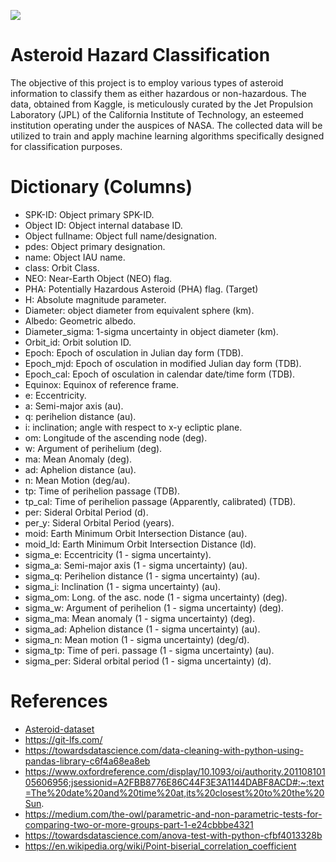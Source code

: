
![](https://images.rawpixel.com/image_800/cHJpdmF0ZS9zdGF0aWMvaW1hZ2VzL3dlYnNpdGUvMjAyMy0wNC93azEwMjc4MDUxMS1pbWFnZS5qcGc.jpg)

# Asteroid Hazard Classification
The objective of this project is to employ various types of asteroid information to classify them as either hazardous or non-hazardous. The data, obtained from Kaggle, is meticulously curated by the Jet Propulsion Laboratory (JPL) of the California Institute of Technology, an esteemed institution operating under the auspices of NASA. The collected data will be utilized to train and apply machine learning algorithms specifically designed for classification purposes.

# Dictionary (Columns)
- SPK-ID: Object primary SPK-ID.
- Object ID: Object internal database ID.
- Object fullname: Object full name/designation.
- pdes: Object primary designation.
- name: Object IAU name.
- class: Orbit Class.
- NEO: Near-Earth Object (NEO) flag.
- PHA: Potentially Hazardous Asteroid (PHA) flag. (Target)
- H: Absolute magnitude parameter.
- Diameter: object diameter from equivalent sphere (km).
- Albedo: Geometric albedo.
- Diameter_sigma: 1-sigma uncertainty in object diameter (km).
- Orbit_id: Orbit solution ID.
- Epoch: Epoch of osculation in Julian day form (TDB).
- Epoch_mjd: Epoch of osculation in modified Julian day form (TDB).
- Epoch_cal: Epoch of osculation in calendar date/time form (TDB).
- Equinox: Equinox of reference frame.
- e: Eccentricity.
- a: Semi-major axis (au).
- q: perihelion distance (au).
- i: inclination; angle with respect to x-y ecliptic plane.
- om: Longitude of the ascending node (deg).
- w: Argument of perihelium (deg).
- ma: Mean Anomaly (deg).
- ad: Aphelion distance (au).
- n: Mean Motion (deg/au).
- tp: Time of perihelion passage (TDB).
- tp_cal: Time of perihelion passage (Apparently, calibrated) (TDB).
- per: Sideral Orbital Period (d).
- per_y: Sideral Orbital Period (years).
- moid: Earth Minimum Orbit Intersection Distance (au).
- moid_ld: Earth Minimum Orbit Intersection Distance (ld).
- sigma_e: Eccentricity (1 - sigma uncertainty).
- sigma_a: Semi-major axis (1 - sigma uncertainty) (au).
- sigma_q: Perihelion distance (1 - sigma uncertainty) (au).
- sigma_i: Inclination (1 - sigma uncertainty) (au).
- sigma_om: Long. of the asc. node (1 - sigma uncertainty) (deg). 
- sigma_w: Argument of perihelion (1 - sigma uncertainty) (deg).
- sigma_ma: Mean anomaly (1 - sigma uncertainty) (deg).
- sigma_ad: Aphelion distance (1 - sigma uncertainty) (au).
- sigma_n: Mean motion (1 - sigma uncertainty) (deg/d).
- sigma_tp: Time of peri. passage (1 - sigma uncertainty) (au).
- sigma_per: Sideral orbital period (1 - sigma uncertainty) (d).

# References
- [Asteroid-dataset](https://www.kaggle.com/datasets/sakhawat18/asteroid-dataset)
- https://git-lfs.com/
- https://towardsdatascience.com/data-cleaning-with-python-using-pandas-library-c6f4a68ea8eb
- https://www.oxfordreference.com/display/10.1093/oi/authority.20110810105606956;jsessionid=A2FBB8776E86C44F3E3A1144DABF8ACD#:~:text=The%20date%20and%20time%20at,its%20closest%20to%20the%20Sun.
- https://medium.com/the-owl/parametric-and-non-parametric-tests-for-comparing-two-or-more-groups-part-1-e24cbbbe4321
- https://towardsdatascience.com/anova-test-with-python-cfbf4013328b
- https://en.wikipedia.org/wiki/Point-biserial_correlation_coefficient
